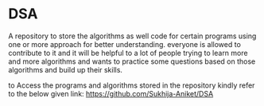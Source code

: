 # DSA
 A repository to store the algorithms as well code for certain programs using one or more approach for better understanding.
 everyone is allowed to contribute to it and it will be helpful to a lot of people trying to learn more and more algorithms and wants to practice 
 some questions based on those algorithms and build up their skills.
 
 to Access the programs and algorithms stored in the repository kindly refer to the below given link:
 https://github.com/Sukhija-Aniket/DSA
